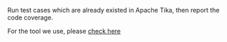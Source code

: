 Run test cases which are already existed in Apache Tika, then report the code coverage.

For the tool we use, please [check here](http://update.eclemma.org/)
